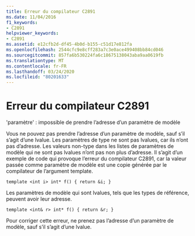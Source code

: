 ```yaml
---
title: Erreur du compilateur C2891
ms.date: 11/04/2016
f1_keywords:
- C2891
helpviewer_keywords:
- C2891
ms.assetid: e12cfb2d-df45-4b0d-b155-c51d17e812fa
ms.openlocfilehash: 2544cfc9e8cff283a7c3e0ace499408bb84cd046
ms.sourcegitcommit: 857fa6b530224fa6c18675138043aba9aa0619fb
ms.translationtype: MT
ms.contentlocale: fr-FR
ms.lasthandoff: 03/24/2020
ms.locfileid: "80201633"
---
```

# <a name="compiler-error-c2891"></a>Erreur du compilateur C2891

'paramètre' : impossible de prendre l’adresse d’un paramètre de modèle

Vous ne pouvez pas prendre l’adresse d’un paramètre de modèle, sauf s’il s’agit d’une lvalue. Les paramètres de type ne sont pas lvalues, car ils n’ont pas d’adresse. Les valeurs non-type dans les listes de paramètres de modèle qui ne sont pas lvalues n’ont pas non plus d’adresse. Il s’agit d’un exemple de code qui provoque l’erreur du compilateur C2891, car la valeur passée comme paramètre de modèle est une copie générée par le compilateur de l’argument template.

```
template <int i> int* f() { return &i; }
```

Les paramètres de modèle qui sont lvalues, tels que les types de référence, peuvent avoir leur adresse.

```
template <int& r> int* f() { return &r; }
```

Pour corriger cette erreur, ne prenez pas l’adresse d’un paramètre de modèle, sauf s’il s’agit d’une lvalue.
